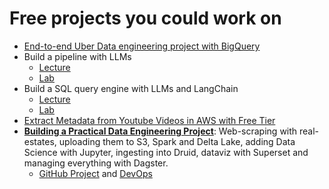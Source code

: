 # Free projects you could work on

- [End-to-end Uber Data engineering project with BigQuery](https://www.youtube.com/watch?v=WpQECq5Hx9g)
- Build a pipeline with LLMs
  - [Lecture](https://www.dataengineer.io/course/large-language-models-day-1-lecture)
  - [Lab](https://www.dataengineer.io/course/large-language-models-day-1-lab)
- Build a SQL query engine with LLMs and LangChain
  - [Lecture](https://www.dataengineer.io/course/large-language-models-day-2-lecture)
  - [Lab](https://www.dataengineer.io/course/large-language-models-day-2-lab)
- [Extract Metadata from Youtube Videos in AWS with Free Tier](https://github.com/Proggleb/youtube_data_engineering_project)
- **[Building a Practical Data Engineering Project](https://www.ssp.sh/blog/data-engineering-project-in-twenty-minutes/)**: Web-scraping with real-estates, uploading them to S3, Spark and Delta Lake, adding Data Science with Jupyter, ingesting into Druid, dataviz with Superset and managing everything with Dagster.
  - [GitHub Project](https://github.com/sspaeti-com/practical-data-engineering) and [DevOps](https://github.com/sspaeti-com/data-engineering-devops)

